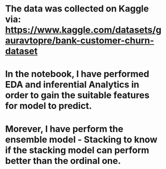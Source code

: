 # The data was collected on Kaggle via: https://www.kaggle.com/datasets/gauravtopre/bank-customer-churn-dataset
# In the notebook, I have performed EDA and inferential Analytics in order to gain the suitable features for model to predict.
# Morever, I have perform the ensemble model - Stacking to know if the stacking model can perform better than the ordinal one.
